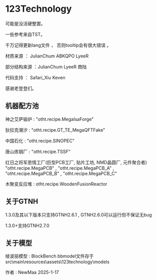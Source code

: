 # **123Technology**
可能是没活硬整罢。

一些参考来自TST。

千万记得更新lang文件 ， 否则tooltip会有很大错误 。

材质来源 ： JulianChum  ABKQPO  LyeeR

部分结构来源 ：JulianChum LyeeR 商陆

代码支持 ： Safari_Xiu Keven

感谢老登登们。
## **机器配方池**
神之艾萨锻炉 : "otht.recipe.MegaIsaForge"

狄拉克潮汐 : "otht.recipe.GT_TE_MegaQFTFake"

中国石化 : "otht.recipe.SINOPEC"

唐山炼钢厂 : "otht.recipe.TSSF"

红日之将军恩情工厂(巨型PCB工厂, 贴片工坊, NMD晶圆厂, 元件聚合者) "otht.recipe.MegaPCB" , "otht.recipe.MegaPCB_A" , "otht.recipe.MegaPCB_B" , "otht.recipe.MegaPCB_C"

木聚变反应堆 : otht.recipe.WoodenFusionReactor

## **关于GTNH**

1.3.0及其以下版本只支持GTNH2.6.1 , GTNH2.6.0可以运行但不保证无bug

1.3.0+支持GTNH2.7.0

## **关于模型**

绫波丽模型 : BlockBench bbmodel文件存于src\main\resources\assets\123technology\models

作者 : NewMaa 2025-1-17
